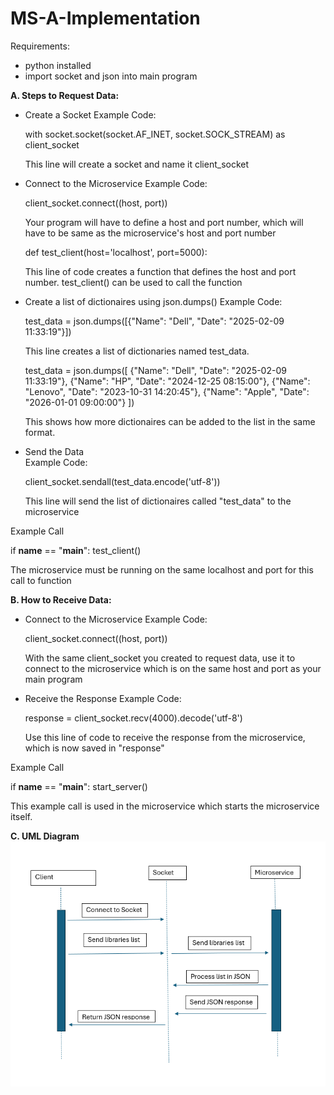 # MS-A-Implementation

Requirements:
- python installed
- import socket and json into main program

**A. Steps to Request Data:**
- Create a Socket
Example Code:

    with socket.socket(socket.AF_INET, socket.SOCK_STREAM) as client_socket

    This line will create a socket and name it client_socket

- Connect to the Microservice
Example Code:

    client_socket.connect((host, port))

    Your program will have to define a host and port number, which will have to be same as the microservice's host and port number

    def test_client(host='localhost', port=5000):

    This line of code creates a function that defines the host and port number. test_client() can be used to call the function

- Create a list of dictionaires using json.dumps()
Example Code:

    test_data = json.dumps([{"Name": "Dell", "Date": "2025-02-09 11:33:19"}])

    This line creates a list of dictionaries named test_data.

    test_data = json.dumps([
        {"Name": "Dell", "Date": "2025-02-09 11:33:19"},
        {"Name": "HP", "Date": "2024-12-25 08:15:00"},
        {"Name": "Lenovo", "Date": "2023-10-31 14:20:45"},
        {"Name": "Apple", "Date": "2026-01-01 09:00:00"}
    ])

    This shows how more dictionaires can be added to the list in the same format.

- Send the Data  
Example Code:

    client_socket.sendall(test_data.encode('utf-8'))

    This line will send the list of dictionaires called "test_data" to the microservice

Example Call

if __name__ == "__main__":
    test_client()

The microservice must be running on the same localhost and port for this call to function


**B. How to Receive Data:**
- Connect to the Microservice
Example Code:

    client_socket.connect((host, port))

    With the same client_socket you created to request data, use it to connect to the microservice which is on the same host and port as your main program

- Receive the Response
Example Code:

    response = client_socket.recv(4000).decode('utf-8')

    Use this line of code to receive the response from the microservice, which is now saved in "response"

Example Call

if __name__ == "__main__":
    start_server()

This example call is used in the microservice which starts the microservice itself.

**C. UML Diagram**
![alt text](image.png)